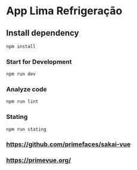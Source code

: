 # App Lima Refrigeração

## Install dependency

```sh
npm install
```

### Start for Development

```sh
npm run dev
```

### Analyze code

```sh
npm run lint
```

### Stating

```sh
npm run stating
```

### https://github.com/primefaces/sakai-vue
### https://primevue.org/